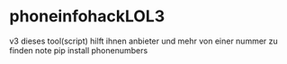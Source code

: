 # phoneinfohackLOL3
v3
dieses tool(script) hilft ihnen anbieter und mehr von einer nummer zu finden 
note
pip install phonenumbers
